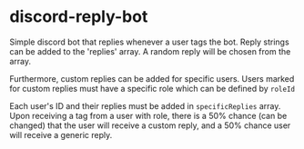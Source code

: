 # discord-reply-bot

Simple discord bot that replies whenever a user tags the bot.
Reply strings can be added to the 'replies' array. A random reply will be chosen from the array.

Furthermore, custom replies can be added for specific users. Users marked for custom replies must have a specific role which can be defined by `roleId`

Each user's ID and their replies must be added in `specificReplies` array.
Upon receiving a tag from a user with role, there is a 50% chance (can be changed) that the user will receive a custom reply, and a 50% chance user will receive a generic reply.